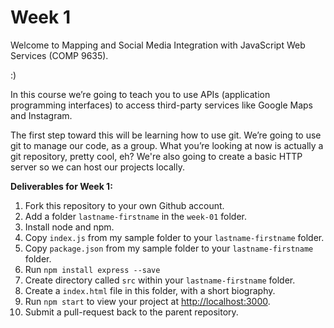 Week 1
======

Welcome to Mapping and Social Media Integration with JavaScript Web Services (COMP 9635).

:)

In this course we’re going to teach you to use APIs (application programming
interfaces) to access third-party services like Google Maps and Instagram.

The first step toward this will be learning how to use git. We’re going to use
git to manage our code, as a group. What you’re looking at now is actually a
git repository, pretty cool, eh? We're also going to create a basic HTTP
server so we can host our projects locally.

**Deliverables for Week 1:**  

01. Fork this repository to your own Github account.
02. Add a folder `lastname-firstname` in the `week-01` folder.
03. Install node and npm.
04. Copy `index.js` from my sample folder to your `lastname-firstname` folder.
05. Copy `package.json` from my sample folder to your `lastname-firstname` folder.
06. Run `npm install express --save`
07. Create directory called `src` within your `lastname-firstname` folder.
08. Create a `index.html` file in this folder, with a short biography.
09. Run `npm start` to view your project at <http://localhost:3000>.
10. Submit a pull-request back to the parent repository.



